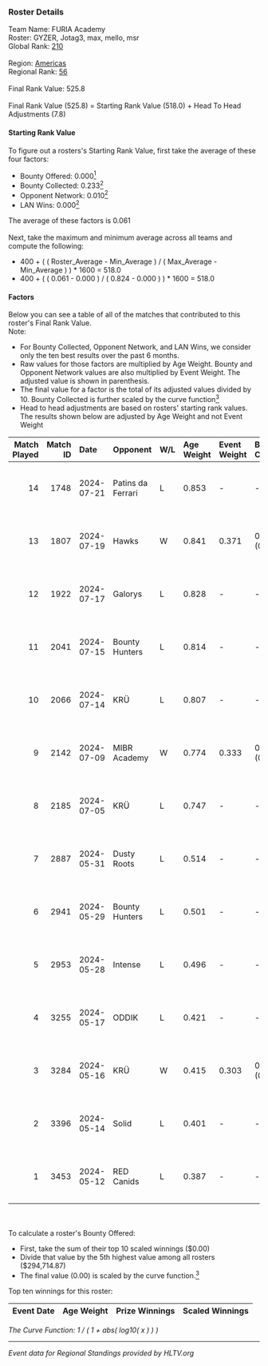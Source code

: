 ### Roster Details<br />
Team Name: FURIA Academy<br />
Roster: GYZER, Jotag3, max, mello, msr<br />
Global Rank: [210](../../standings_global_2024_09_11.md)<br />
<br />
Region: [Americas]( ../../standings_americas_2024_09_11.md)<br />
Regional Rank: [56]( ../../standings_americas_2024_09_11.md)<br />
<br />
Final Rank Value:  525.8<br />
<br />
Final Rank Value (525.8) = Starting Rank Value (518.0) + Head To Head Adjustments (7.8)<br />

#### Starting Rank Value<br />
To figure out a rosters's Starting Rank Value, first take the average of these four factors:<br />
- Bounty Offered: 0.000[<sup>1</sup>](#table2)
- Bounty Collected: 0.233[<sup>2</sup>](#table1)
- Opponent Network: 0.010[<sup>2</sup>](#table1)
- LAN Wins: 0.000[<sup>2</sup>](#table1)

The average of these factors is 0.061<br />
<br />
Next, take the maximum and minimum average across all teams and compute the following:<br />
- 400 + ( ( Roster_Average - Min_Average ) / ( Max_Average - Min_Average ) ) * 1600 = 518.0
- 400 + ( ( 0.061 - 0.000 ) / ( 0.824 - 0.000 ) ) * 1600 = 518.0


#### Factors<br />
Below you can see a table of all of the matches that contributed to this roster's Final Rank Value.<br />
Note:<br />

- For Bounty Collected, Opponent Network, and LAN Wins, we consider only the ten best results over the past 6 months.
- Raw values for those factors are multiplied by Age Weight. Bounty and Opponent Network values are also multiplied by Event Weight. The adjusted value is shown in parenthesis.
- The final value for a factor is the total of its adjusted values divided by 10. Bounty Collected is further scaled by the curve function[<sup>3</sup>](#curveFunction)
- Head to head adjustments are based on rosters' starting rank values. The results shown below are adjusted by Age Weight and not Event Weight
<span id="table1"></span><br />


| Match Played | Match ID | Date       | Opponent          | W/L | Age Weight | Event Weight | Bounty Collected | Opponent Network | LAN Wins  | H2H Adj. | Roster                                   |
| -: | -: | :- | :- | :- | :- | :- | :- | :- | :- | -: | :- |
|           14 |     1748 | 2024-07-21 | Patins da Ferrari | L   | 0.853      | -            | -                | -                | -         |    -6.43 | GYZER, Jotag3, max, mello, msr           |
|           13 |     1807 | 2024-07-19 | Hawks             | W   | 0.841      | 0.371        | 0.008 (0.003)    | 0.037 (0.011)    | 0 (0.000) |    18.11 | GYZER, Jotag3, max, mello, msr           |
|           12 |     1922 | 2024-07-17 | Galorys           | L   | 0.828      | -            | -                | -                | -         |    -4.84 | Bruninho, GYZER, Jotag3, max, mello      |
|           11 |     2041 | 2024-07-15 | Bounty Hunters    | L   | 0.814      | -            | -                | -                | -         |    -2.71 | GYZER, Jotag3, max, mello, souz4h        |
|           10 |     2066 | 2024-07-14 | KRÜ               | L   | 0.807      | -            | -                | -                | -         |    -3.49 | GYZER, Jotag3, max, mello, souz4h        |
|            9 |     2142 | 2024-07-09 | MIBR Academy      | W   | 0.774      | 0.333        | 0.001 (0.000)    | 0.037 (0.010)    | 0 (0.000) |    12.14 | GYZER, Jotag3, max, mello, souz4h        |
|            8 |     2185 | 2024-07-05 | KRÜ               | L   | 0.747      | -            | -                | -                | -         |    -3.36 | GYZER, Jotag3, max, mello, souz4h        |
|            7 |     2887 | 2024-05-31 | Dusty Roots       | L   | 0.514      | -            | -                | -                | -         |    -3.10 | Bruninho, cerolzin, GYZER, Jotag3, mello |
|            6 |     2941 | 2024-05-29 | Bounty Hunters    | L   | 0.501      | -            | -                | -                | -         |    -2.44 | Bruninho, cerolzin, GYZER, Jotag3, mello |
|            5 |     2953 | 2024-05-28 | Intense           | L   | 0.496      | -            | -                | -                | -         |    -4.21 | Bruninho, cerolzin, GYZER, Jotag3, mello |
|            4 |     3255 | 2024-05-17 | ODDIK             | L   | 0.421      | -            | -                | -                | -         |    -0.62 | Bruninho, cerolzin, GYZER, Jotag3, mello |
|            3 |     3284 | 2024-05-16 | KRÜ               | W   | 0.415      | 0.303        | 0.017 (0.002)    | 0.612 (0.077)    | 0 (0.000) |    11.42 | Bruninho, cerolzin, GYZER, Jotag3, mello |
|            2 |     3396 | 2024-05-14 | Solid             | L   | 0.401      | -            | -                | -                | -         |    -1.84 | Bruninho, cerolzin, GYZER, Jotag3, mello |
|            1 |     3453 | 2024-05-12 | RED Canids        | L   | 0.387      | -            | -                | -                | -         |    -0.83 | Bruninho, cerolzin, GYZER, Jotag3, mello |

<br />
<span id="table2"></span><br />
To calculate a roster's Bounty Offered:<br />

- First, take the sum of their top 10 scaled winnings ($0.00)
- Divide that value by the 5th highest value among all rosters ($294,714.87)
- The final value (0.00) is scaled by the curve function.[<sup>3</sup>](#curveFunction)

Top ten winnings for this roster:<br />

| Event Date | Age Weight | Prize Winnings | Scaled Winnings |
| :- | -: | :- | :- |


<span id="curveFunction"></span>_The Curve Function: 1 / ( 1 + abs( log10( x ) ) )_<br />

---
_Event data for Regional Standings provided by HLTV.org_<br />
